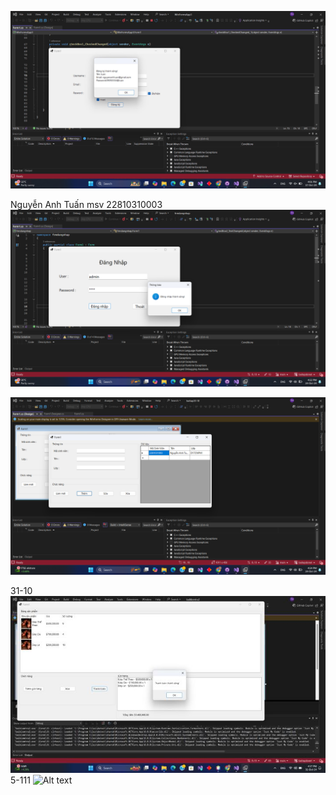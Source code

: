 ![Alt text](image/anh17-10.jpg)

Nguyễn Anh Tuấn msv 22810310003
![Alt text](image/formdk.png)

![Alt text](image/formnv.png)

31-10
![Alt text](image/anhbaikiemtra2.jpg)
5-111
![Alt text](image/anh5.jpg)
